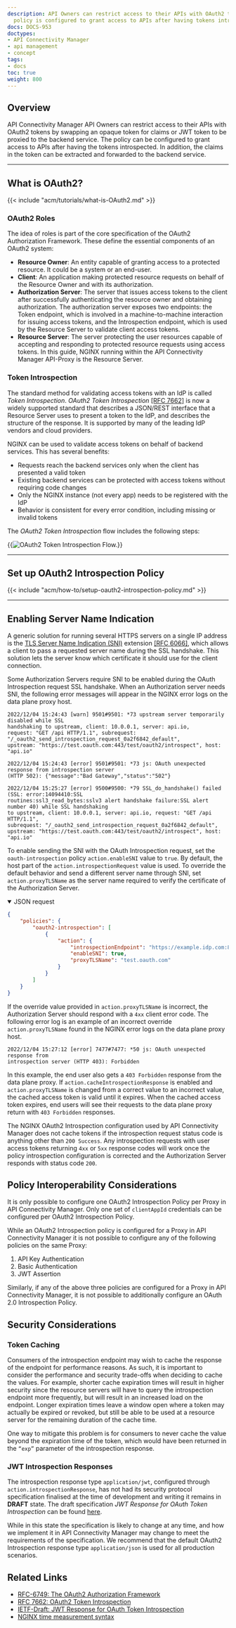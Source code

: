 ```yaml
---
description: API Owners can restrict access to their APIs with OAuth2 tokens. The
  policy is configured to grant access to APIs after having tokens introspected.
docs: DOCS-953
doctypes:
- API Connectivity Manager
- api management
- concept
tags:
- docs
toc: true
weight: 800
---
```


## Overview

API Connectivity Manager API Owners can restrict access to their APIs with OAuth2 tokens by swapping an opaque token for claims or JWT token to be proxied to the backend service. The policy can be configured to grant access to APIs after having the tokens introspected. In addition, the claims in the token can be extracted and forwarded to the backend service.

---

## What is OAuth2?

{{< include "acm/tutorials/what-is-OAuth2.md" >}}

### OAuth2 Roles

The idea of roles is part of the core specification of the OAuth2 Authorization Framework. These define the essential components of an
OAuth2 system:

- **Resource Owner**: An entity capable of granting access to a protected resource. It could be a system or an end-user.
- **Client**: An application making protected resource requests on behalf of the Resource Owner and with its authorization.
- **Authorization Server**: The server that issues access tokens to the client after successfully authenticating the resource owner and
  obtaining authorization. The authorization server exposes two endpoints: the Token endpoint, which is involved in a machine-to-machine interaction for issuing access tokens, and the Introspection endpoint, which is used by the Resource Server to validate client access tokens.
- **Resource Server**: The server protecting the user resources capable of accepting and responding to protected resource requests using
  access tokens. In this guide, NGINX running within the API Connectivity Manager API-Proxy is the Resource Server.

### Token Introspection

The standard method for validating access tokens with an IdP is called _Token Introspection_. _OAuth2 Token Introspection_
[[RFC 7662]](https://www.rfc-editor.org/rfc/rfc7662) is now a widely supported standard that describes a JSON/REST interface that a Resource Server uses to present a token to the IdP, and describes the structure of the response. It is supported by many of the leading IdP vendors and cloud providers.

NGINX can be used to validate access tokens on behalf of backend services. This has several benefits:

- Requests reach the backend services only when the client has presented a valid token
- Existing backend services can be protected with access tokens without requiring code changes
- Only the NGINX instance (not every app) needs to be registered with the IdP
- Behavior is consistent for every error condition, including missing or invalid tokens

The _OAuth2 Token Introspection_ flow includes the following steps:

{{<img src="/acm/oauth2-introspection-flow.png" alt="OAuth2 Token Introspection Flow." >}}

---

## Set up OAuth2 Introspection Policy

{{< include "acm/how-to/setup-oauth2-introspection-policy.md" >}}

---

## Enabling Server Name Indication

A generic solution for running several HTTPS servers on a single IP address is the [TLS Server Name Indication (SNI)](https://en.wikipedia.org/wiki/Server_Name_Indication) extension [[RFC 6066]](https://www.rfc-editor.org/rfc/rfc6066), which allows a client to pass a requested server name during the SSL
handshake. This solution lets the server know which certificate it should use for the client connection.

Some Authorization Servers require SNI to be enabled during the OAuth Introspection request SSL handshake. When an Authorization server needs SNI, the following error messages will appear in the NGINX error logs on the data plane proxy host.

```log
2022/12/04 15:24:43 [warn] 9501#9501: *73 upstream server temporarily disabled while SSL
handshaking to upstream, client: 10.0.0.1, server: api.io,
request: "GET /api HTTP/1.1", subrequest: "/_oauth2_send_introspection_request_0a2f6842_default",
upstream: "https://test.oauth.com:443/test/oauth2/introspect", host: "api.io"

2022/12/04 15:24:43 [error] 9501#9501: *73 js: OAuth unexpected response from introspection server
(HTTP 502): {"message":"Bad Gateway","status":"502"}

2022/12/04 15:25:27 [error] 9500#9500: *79 SSL_do_handshake() failed (SSL: error:14094410:SSL
routines:ssl3_read_bytes:sslv3 alert handshake failure:SSL alert number 40) while SSL handshaking
to upstream, client: 10.0.0.1, server: api.io, request: "GET /api HTTP/1.1",
subrequest: "/_oauth2_send_introspection_request_0a2f6842_default",
upstream: "https://test.oauth.com:443/test/oauth2/introspect", host: "api.io"
```

To enable sending the SNI with the OAuth Introspection request, set the `oauth-introspection` policy `action.enableSNI` value to `true`. By default, the host part of the `action.introspectionRequest` value is used. To override the default behavior and send a different server name through SNI, set `action.proxyTLSName` as the server name required to verify the certificate of the Authorization Server.

<details open>
<summary>JSON request</summary>

```json
{
    "policies": {
        "oauth2-introspection": [
            {
                "action": {
                    "introspectionEndpoint": "https://example.idp.com:8443/oauth/v2/oauth-introspect",
                    "enableSNI": true,
                    "proxyTLSName": "test.oauth.com"
                }
            }
        ]
    }
}
```

</details>

If the override value provided in `action.proxyTLSName` is incorrect, the Authorization Server should respond with a `4xx` client error code. The following error log is an example of an incorrect override `action.proxyTLSName` found in the NGINX error logs on the data plane proxy host.

```log
2022/12/04 15:27:12 [error] 7477#7477: *50 js: OAuth unexpected response from
introspection server (HTTP 403): Forbidden
```

In this example, the end user also gets a `403 Forbidden` response from the data plane proxy. If `action.cacheIntrospectionResponse` is enabled and `action.proxyTLSName` is changed from a correct value to an incorrect value, the cached access token is valid until it expires. When the cached access token expires, end users will see their requests to the data plane proxy return with `403 Forbidden` responses.

The NGINX OAuth2 Introspection configuration used by API Connectivity Manager does not cache tokens if the introspection request status code is anything other than `200 Success`. Any introspection requests with user access tokens returning `4xx` or `5xx` response codes will work once the policy introspection configuration is corrected and the Authorization Server responds with status code `200`.

## Policy Interoperability Considerations

It is only possible to configure one OAuth2 Introspection Policy per Proxy in API Connectivity Manager. Only one set of `clientAppId` credentials can be
configured per OAuth2 Introspection Policy.

While an OAuth2 Introspection policy is configured for a Proxy in API Connectivity Manager it is not possible to configure any of the following policies on
the same Proxy:

1. API Key Authentication
2. Basic Authentication
3. JWT Assertion

Similarly, if any of the above three policies are configured for a Proxy in API Connectivity Manager, it is not possible to additionally configure an OAuth
2.0 Introspection Policy.

## Security Considerations

### Token Caching

Consumers of the introspection endpoint may wish to cache the response of the endpoint for performance reasons. As such, it is important
to consider the performance and security trade-offs when deciding to cache the values. For example, shorter cache expiration times will
result in higher security since the resource servers will have to query the introspection endpoint more frequently, but will result in an
increased load on the endpoint. Longer expiration times leave a window open where a token may actually be expired or revoked, but still be
able to be used at a resource server for the remaining duration of the cache time.

One way to mitigate this problem is for consumers to never cache the value beyond the expiration time of the token, which would have been
returned in the `“exp”` parameter of the introspection response.

### JWT Introspection Responses

The introspection response type `application/jwt`, configured through `action.introspectionResponse`, has not had its security protocol
specification finalised at the time of development and writing it remains in **DRAFT** state. The draft specification _JWT Response for_
_OAuth Token Introspection_ can be found [here](https://datatracker.ietf.org/doc/html/draft-ietf-oauth-jwt-introspection-response).

While in this state the specification is likely to change at any time, and how we implement it in API Connectivity Manager may change to meet the requirements of
the specification. We recommend that the default OAuth2 Introspection response type `application/json` is used for all production
scenarios.

## Related Links

- [RFC-6749: The OAuth2 Authorization Framework](https://www.rfc-editor.org/rfc/rfc6749)
- [RFC 7662: OAuth2 Token Introspection](https://www.rfc-editor.org/rfc/rfc7662)
- [IETF-Draft: JWT Response for OAuth Token Introspection](https://datatracker.ietf.org/doc/html/draft-ietf-oauth-jwt-introspection-response)
- [NGINX time measurement syntax](http://nginx.org/en/docs/syntax.html)
